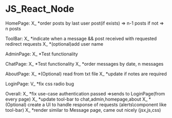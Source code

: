 # JS_React_Node
HomePage:
X_ *order posts by last user post(if exists) => n-1 posts
    if not => n posts

ToolBar:
X_ *indicate when a message && post received with requested redirect requests
X_ *(optional)add user name

AdminPage:
X_ *Test functionality

ChatPage:
X_ *Test functionality
X_ *order messages by date, n messages

AboutPage:
X_ *(Optional) read from txt file
X_ *update if notes are required

LoginPage:
V_ *fix css radio bug 

Overall:
X_ *fix use-case authentication passed =>sends to LoginPage(from every page)
X_ *update tool-bar to chat,admin,homepage,about
X_ *(Optional) create a UI to handle response of requests (alerts\component like tool-bar)
X_ *render similar to Message page, came out nicely (jsx,js,css)
